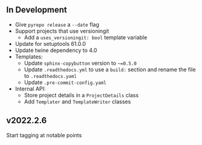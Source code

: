 In Development
--------------
- Give `pyrepo release` a `--date` flag
- Support projects that use versioningit
    - Add a `uses_versioningit: bool` template variable
- Update for setuptools 61.0.0
- Update twine dependency to 4.0
- Templates:
    - Update `sphinx-copybutton` version to `~=0.5.0`
    - Update `.readthedocs.yml` to use a `build:` section and rename the file
      to `.readthedocs.yaml`
    - Update `.pre-commit-config.yaml`
- Internal API:
    - Store project details in a `ProjectDetails` class
    - Add `Templater` and `TemplateWriter` classes

v2022.2.6
---------
Start tagging at notable points
